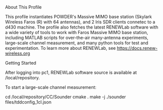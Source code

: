 About This Profile

This profile instantiates POWDER's Massive MIMO base station (Skylark Wireless Faros (R) with 64 antennas), and 2 Iris SDR clients connetec to a d430 machine. The profile also fetches the latest RENEWLab software with a wide variety of tools to work with Faros Massive MIMO base station, including MATLAB scripts for over-the-air many-antenna experiments, large-scale channel measurement, and many python tools for test and experimentation. To learn more about RENEWLab, see https://docs.renew-wireless.org

Getting Started

After logging into pc1, RENEWLab software source is available at /local/repository.

To start a large-scale channel measurement:

cd /local/repository/CC/Sounder
cmake .
make -j
./sounder files/tddconfig_1cl.json



